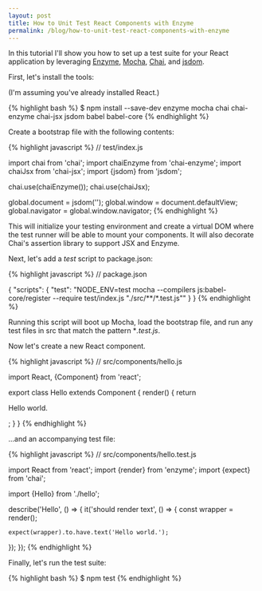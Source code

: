 ```yaml
---
layout: post
title: How to Unit Test React Components with Enzyme
permalink: /blog/how-to-unit-test-react-components-with-enzyme
---
```

In this tutorial I'll show you how to set up a test suite for your React
application by leveraging
[Enzyme](http://airbnb.io/enzyme/),
[Mocha](https://mochajs.org/),
[Chai](http://chaijs.com/),
and [jsdom](https://github.com/tmpvar/jsdom).

First, let's install the tools:

(I'm assuming you've already installed React.)

{% highlight bash %}
$ npm install --save-dev enzyme mocha chai chai-enzyme chai-jsx jsdom babel babel-core
{% endhighlight %}

Create a bootstrap file with the following contents:

{% highlight javascript %}
// test/index.js

import chai from 'chai';
import chaiEnzyme from 'chai-enzyme';
import chaiJsx from 'chai-jsx';
import {jsdom} from 'jsdom';

chai.use(chaiEnzyme());
chai.use(chaiJsx);

global.document = jsdom('<!doctype html><html><body></body></html>');
global.window = document.defaultView;
global.navigator = global.window.navigator;
{% endhighlight %}

This will initialize your testing environment and create a virtual DOM where
the test runner will be able to mount your components. It will also decorate
Chai's assertion library to support JSX and Enzyme.

Next, let's add a *test* script to package.json:

{% highlight javascript %}
// package.json

{
  "scripts": {
    "test": "NODE_ENV=test mocha --compilers js:babel-core/register --require test/index.js \"./src/**/*.test.js\""
  }
}
{% endhighlight %}

Running this script will boot up Mocha, load the bootstrap file, and run any
test files in src that match the pattern **.test.js*.

Now let's create a new React component.

{% highlight javascript %}
// src/components/hello.js

import React, {Component} from 'react';

export class Hello extends Component {
  render() {
    return <p>Hello world.</p>;
  }
}
{% endhighlight %}

...and an accompanying test file:

{% highlight javascript %}
// src/components/hello.test.js

import React from 'react';
import {render} from 'enzyme';
import {expect} from 'chai';

import {Hello} from './hello';

describe('Hello', () => {
  it('should render text', () => {
    const wrapper = render(<Hello />);

    expect(wrapper).to.have.text('Hello world.');
  });
});
{% endhighlight %}

Finally, let's run the test suite:

{% highlight bash %}
$ npm test
{% endhighlight %}
